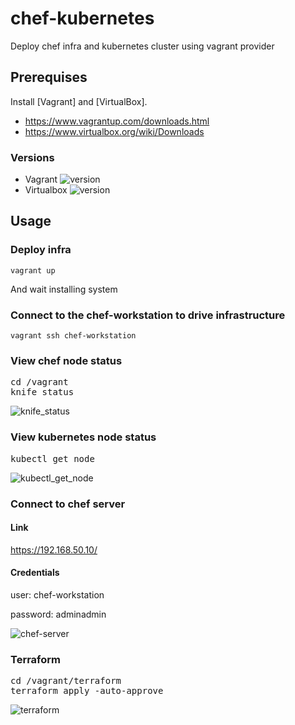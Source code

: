 # chef-kubernetes

Deploy chef infra and kubernetes cluster using vagrant provider

## Prerequises
Install [Vagrant] and [VirtualBox].

- https://www.vagrantup.com/downloads.html
- https://www.virtualbox.org/wiki/Downloads

### Versions
- Vagrant ![version](https://img.shields.io/badge/version-2.2.7-blue)
- Virtualbox ![version](https://img.shields.io/badge/version-6.1-blue)

## Usage

### Deploy infra
<code>vagrant up</code>

And wait installing system

### Connect to the chef-workstation to drive infrastructure
<code>vagrant ssh chef-workstation</code>

### View chef node status
<pre>
cd /vagrant
knife status
</pre>
![knife_status](https://user-images.githubusercontent.com/39262279/78640741-85a54700-78b0-11ea-9e1b-333f0c690dae.png)

### View kubernetes node status
<pre>kubectl get node</pre>
![kubectl_get_node](https://user-images.githubusercontent.com/39262279/78640769-95249000-78b0-11ea-948d-26e827555086.png)

### Connect to chef server
#### Link
https://192.168.50.10/

#### Credentials

user: chef-workstation

password: adminadmin

![chef-server](https://user-images.githubusercontent.com/39262279/78641371-7246ab80-78b1-11ea-92a2-360c157e6574.png)

### Terraform
<pre>
cd /vagrant/terraform
terraform apply -auto-approve
</pre>

![terraform](https://user-images.githubusercontent.com/39262279/79097911-3011e400-7d61-11ea-8fa1-ed6eec143927.png)
